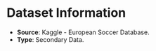 # Dataset Information

- **Source**: Kaggle - European Soccer Database.
- **Type**: Secondary Data.
